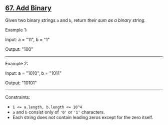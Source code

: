 ## [67. Add Binary](https://leetcode.com/problems/add-binary/)

Given two binary strings `a` and `b`, return _their sum as a binary string._

Example 1:

Input: a = "11", b = "1"

Output: "100"

-----------------------------------
Example 2:

Input: a = "1010", b = "1011"

Output: "10101"

-----------------------------------
Constraints:
* `1 <= a.length, b.length <= 10^4`
* `a` and `b` consist only of `'0'` or `'1'` characters.
* Each string does not contain leading zeros except for the zero itself.
